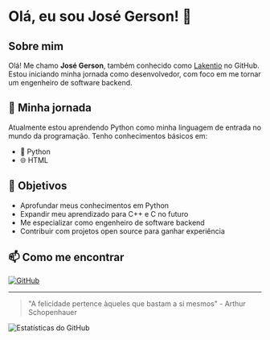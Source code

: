 # Olá, eu sou José Gerson! 👋

## Sobre mim
Olá! Me chamo **José Gerson**, também conhecido como [Lakentio](https://github.com/Lakentio) no GitHub. Estou iniciando minha jornada como desenvolvedor, com foco em me tornar um engenheiro de software backend.

## 🚀 Minha jornada
Atualmente estou aprendendo Python como minha linguagem de entrada no mundo da programação. Tenho conhecimentos básicos em:

- 🐍 Python
- 🌐 HTML

## 🎯 Objetivos

- Aprofundar meus conhecimentos em Python
- Expandir meu aprendizado para C++ e C no futuro
- Me especializar como engenheiro de software backend
- Contribuir com projetos open source para ganhar experiência

## 📫 Como me encontrar

[![GitHub](https://img.shields.io/badge/GitHub-100000?style=for-the-badge&logo=github&logoColor=white)](https://github.com/Lakentio)

---

> "A felicidade pertence àqueles que bastam a si mesmos" - Arthur Schopenhauer

![Estatísticas do GitHub](https://github-readme-stats.vercel.app/api?username=Lakentio&show_icons=true&theme=radical)